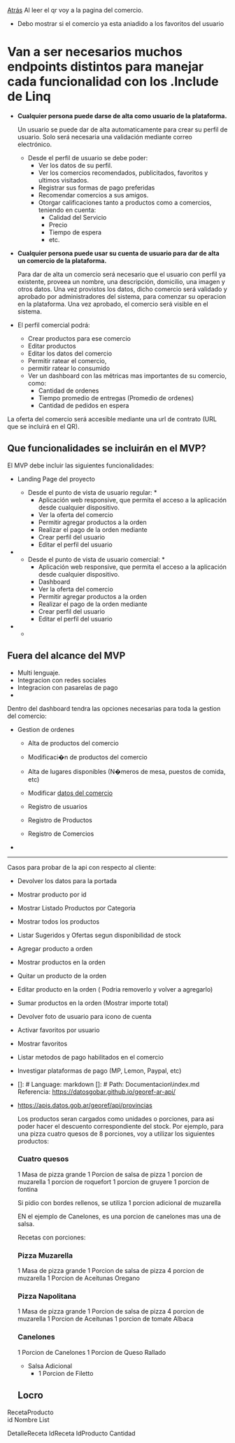 [Atrás](/README.MD)
Al leer el qr voy a la pagina del comercio.
  - Debo mostrar si el comercio ya esta aniadido a los favoritos del usuario


# Van a ser necesarios muchos endpoints distintos para manejar cada funcionalidad con los .Include de Linq

- **Cualquier persona puede darse de alta como usuario de la plataforma.**
    
    Un usuario se puede dar de alta automaticamente para crear su perfil de usuario. Solo será necesaria una 
    validación mediante correo electrónico.
  - Desde el perfil de usuario se debe poder:
    - Ver los datos de su perfil.
    - Ver los comercios recomendados, publicitados, favoritos y ultimos visitados.
    - Registrar sus formas de pago preferidas
    - Recomendar comercios a sus amigos.
    - Otorgar calificaciones tanto a productos como a comercios, teniendo en cuenta:
      - Calidad del Servicio
      - Precio
      - Tiempo de espera
      - etc.

- **Cualquier persona puede usar su cuenta de usuario para dar de alta un comercio de la plataforma.**
    
    Para dar de alta un comercio será necesario que el usuario con perfil ya existente, proveea un nombre, una descripción, domicilio, una imagen y otros datos.
    Una vez provistos los datos, dicho comercio será validado y aprobado por administradores del sistema, para comenzar su operacion en la plataforma.
    Una vez aprobado, el comercio será visible en el sistema.

- El perfil comercial podrá:
  - Crear productos para ese comercio
  - Editar productos
  - Editar los datos del comercio
  - Permitir ratear el comercio,
  - permitir ratear lo consumido
  - Ver un dashboard con las métricas mas importantes de su comercio, como:
    - Cantidad de ordenes
    - Tiempo promedio de entregas (Promedio de ordenes)
    - Cantidad de pedidos en espera

La oferta del comercio será accesible mediante una url de contrato (URL que se incluirá en el QR).
    

## Que funcionalidades se incluirán en el MVP?
El MVP debe incluir las siguientes funcionalidades:
- Landing Page del proyecto
    
    * Desde el punto de vista de usuario regular: *
      - Aplicación web responsive, que permita el acceso a la aplicación desde cualquier dispositivo.
      - Ver la oferta del comercio
      - Permitir agregar productos a la orden
      - Realizar el pago de la orden mediante
      - Crear perfil del usuario
      - Editar el perfil del usuario

- 
    * Desde el punto de vista de usuario comercial: *
      - Aplicación web responsive, que permita el acceso a la aplicación desde cualquier dispositivo.
      - Dashboard
      - Ver la oferta del comercio
      - Permitir agregar productos a la orden
      - Realizar el pago de la orden mediante
      - Crear perfil del usuario
      - Editar el perfil del usuario
-   
    * 

## Fuera del alcance del MVP

- Multi lenguaje.
- Integracion con redes sociales
- Integracion con pasarelas de pago
- 
  


Dentro del dashboard tendra las opciones necesarias para toda la gestion del comercio:
- Gestion de ordenes
    - Alta de productos del comercio
    - Modificaci�n de productos del comercio
    - Alta de lugares disponibles (N�meros de mesa, puestos de comida, etc)
    - Modificar [datos del comercio](datos_comercio.md)

  - Registro de usuarios
  - Registro de Productos
  - Registro de Comercios
- 



-----------



Casos para probar de la api con respecto al cliente:
- Devolver los datos para la portada
- Mostrar producto por id
- Mostrar Listado Productos por Categoria
- Mostrar todos los productos
- Listar Sugeridos y Ofertas segun disponibilidad de stock
- Agregar producto a orden
- Mostrar productos en la orden
- Quitar un producto de la orden
- Editar producto en la orden ( Podria removerlo y volver a agregarlo)
- Sumar productos en la orden (Mostrar importe total)
- Devolver foto de usuario para icono de cuenta
- Activar favoritos por usuario
- Mostrar favoritos
- Listar metodos de pago habilitados en el comercio
- Investigar plataformas de pago (MP, Lemon, Paypal, etc)  
- 
    []: # Language: markdown
    []: # Path: Documentacion\index.md
Referencia: https://datosgobar.github.io/georef-ar-api/
- https://apis.datos.gob.ar/georef/api/provincias
    
    Los productos seran cargados como unidades o porciones, para asi poder hacer el descuento correspondiente del stock.
    Por ejemplo, para una pizza cuatro quesos de 8 porciones, voy a utilizar los siguientes productos:
   
   
   ### Cuatro quesos
    1 Masa de pizza grande
    1 Porcion de salsa de pizza
    1 porcion de muzarella
    1 porcion de roquefort
    1 porcion de gruyere
    1 porcion de fontina

    Si pidio con bordes rellenos, se utiliza 
    1 porcion adicional de muzarella


  EN el ejemplo de Canelones, es una porcion de canelones mas una de salsa.





  Recetas con porciones:

  ### Pizza Muzarella
    1 Masa de pizza grande
    1 Porcion de salsa de pizza
    4 porcion de muzarella
    1 Porcion de Aceitunas
    Oregano

  
  ### Pizza Napolitana
    1 Masa de pizza grande
    1 Porcion de salsa de pizza
    4 porcion de muzarella
    1 Porcion de Aceitunas
    1 porcion de tomate
    Albaca

    
  ### Canelones
    1 Porcion de Canelones
    1 Porcion de Queso Rallado

    - Salsa Adicional
      - 1 Porcion de Filetto

  ## Locro



RecetaProducto  
id
Nombre
List<Product>


DetalleReceta
IdReceta
IdProducto
Cantidad


